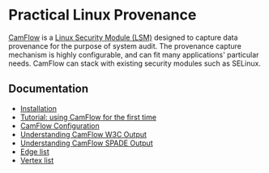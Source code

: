 # Practical Linux Provenance

[CamFlow](http://camflow.org/) is a [Linux Security Module (LSM)](https://www.kernel.org/doc/htmldocs/lsm/) designed to capture data provenance for the purpose of system audit.
The provenance capture mechanism is highly configurable, and can fit many applications' particular needs.
CamFlow can stack with existing security modules such as SELinux.

## Documentation

* [Installation](./docs/installation.md)
* [Tutorial: using CamFlow for the first time](./docs/tutorial.md)
* [CamFlow Configuration](./docs/configuration.md)
* [Understanding CamFlow W3C Output](./docs/w3c.md)
* [Understanding CamFlow SPADE Output](./docs/spade.md)
* [Edge list](./docs/edges.md)
* [Vertex list](./docs/vertices.md)
